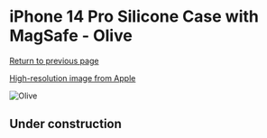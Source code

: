 # iPhone 14 Pro Silicone Case with MagSafe - Olive

[Return to previous page](/iphone_14)

[High-resolution image from Apple](https://store.storeimages.cdn-apple.com/8756/as-images.apple.com/is/MQUH3?wid=4500&hei=4500&fmt=png)

<div style="width: 500px"><img src="/everyphone/MQUH3.png" alt="Olive"></div>

## Under construction
